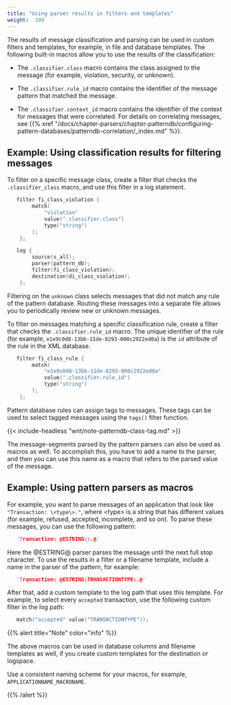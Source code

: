 ```yaml
---
title: "Using parser results in filters and templates"
weight:  100
---
```

<!-- DISCLAIMER: This file is based on the syslog-ng Open Source Edition documentation https://github.com/balabit/syslog-ng-ose-guides/commit/2f4a52ee61d1ea9ad27cb4f3168b95408fddfdf2 and is used under the terms of The syslog-ng Open Source Edition Documentation License. The file has been modified by Axoflow. -->

The results of message classification and parsing can be used in custom filters and templates, for example, in file and database templates. The following built-in macros allow you to use the results of the classification:

  - The `.classifier.class` macro contains the class assigned to the message (for example, violation, security, or unknown).

  - The `.classifier.rule_id` macro contains the identifier of the message pattern that matched the message.

  - The `.classifier.context_id` macro contains the identifier of the context for messages that were correlated. For details on correlating messages, see {{% xref "/docs/chapter-parsers/chapter-patterndb/configuring-pattern-databases/patterndb-correlation/_index.md" %}}.


## Example: Using classification results for filtering messages

To filter on a specific message class, create a filter that checks the `.classifier_class` macro, and use this filter in a log statement.

```c
   filter fi_class_violation {
        match(
            "violation"
            value(".classifier.class")
            type("string")
        );
    };
```

```c
   log {
        source(s_all);
        parser(pattern_db);
        filter(fi_class_violation);
        destination(di_class_violation);
    };
```

Filtering on the `unknown` class selects messages that did not match any rule of the pattern database. Routing these messages into a separate file allows you to periodically review new or unknown messages.

To filter on messages matching a specific classification rule, create a filter that checks the `.classifier.rule_id` macro. The unique identifier of the rule (for example, `e1e9c0d8-13bb-11de-8293-000c2922ed0a`) is the `id` attribute of the rule in the XML database.

```c
   filter fi_class_rule {
        match(
            "e1e9c0d8-13bb-11de-8293-000c2922ed0a"
            value(".classifier.rule_id")
            type("string")
        );
    };
```


Pattern database rules can assign tags to messages. These tags can be used to select tagged messages using the `tags()` filter function.

{{< include-headless "wnt/note-patterndb-class-tag.md" >}}

The message-segments parsed by the pattern parsers can also be used as macros as well. To accomplish this, you have to add a name to the parser, and then you can use this name as a macro that refers to the parsed value of the message.


## Example: Using pattern parsers as macros

For example, you want to parse messages of an application that look like `"Transaction: \<type\>."`, where \<type\> is a string that has different values (for example, refused, accepted, incomplete, and so on). To parse these messages, you can use the following pattern:

```c
   'Transaction: @ESTRING::.@'
```

Here the @ESTRING@ parser parses the message until the next full stop character. To use the results in a filter or a filename template, include a name in the parser of the pattern, for example:

```c
   'Transaction: @ESTRING:TRANSACTIONTYPE:.@'
```

After that, add a custom template to the log path that uses this template. For example, to select every `accepted` transaction, use the following custom filter in the log path:

```c
   match("accepted" value("TRANSACTIONTYPE"));
```


{{% alert title="Note" color="info" %}}

The above macros can be used in database columns and filename templates as well, if you create custom templates for the destination or logspace.

Use a consistent naming scheme for your macros, for example, `APPLICATIONNAME_MACRONAME`.

{{% /alert %}}
